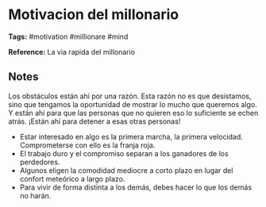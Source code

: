# Motivacion del millonario

**Tags:** #motivation #millionare #mind

**Reference:** La via rapida del millonario

## Notes

Los obstáculos están ahí por una razón. Esta razón no es que desistamos, sino que tengamos la oportunidad de mostrar lo mucho que queremos algo. Y están ahí para que las personas que no quieren eso lo suficiente se echen atrás. ¡Están ahí para detener a esas otras personas!

- Estar interesado en algo es la primera marcha, la primera velocidad. Comprometerse con
ello es la franja roja.
- El trabajo duro y el compromiso separan a los ganadores de los perdedores.
- Algunos eligen la comodidad mediocre a corto plazo en lugar del confort meteórico a
largo plazo.
- Para vivir de forma distinta a los demás, debes hacer lo que los demás no harán.